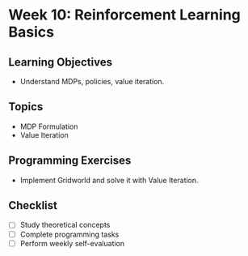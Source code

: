 # Week 10: Reinforcement Learning Basics

## Learning Objectives
- Understand MDPs, policies, value iteration.

## Topics
- MDP Formulation
- Value Iteration

## Programming Exercises
- Implement Gridworld and solve it with Value Iteration.

## Checklist
- [ ] Study theoretical concepts
- [ ] Complete programming tasks
- [ ] Perform weekly self-evaluation
